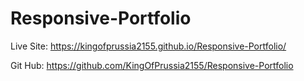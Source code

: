 # Responsive-Portfolio

Live Site: https://kingofprussia2155.github.io/Responsive-Portfolio/

Git Hub: https://github.com/KingOfPrussia2155/Responsive-Portfolio
